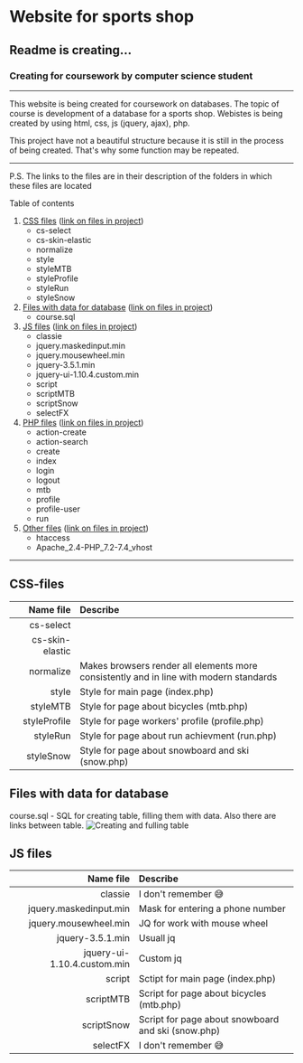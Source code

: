 # Website for sports shop
## Readme is creating...
### Creating for coursework by computer science student

________
This website is being created for coursework on databases. The topic of course is development of a database for a sports shop. Webistes is being created by using html, css, js (jquery, ajax), php.

This project have not a beautiful structure because it is still in the process of being created. That's why some function may be repeated. 
________
P.S. The links to the files are in their description of the folders in which these files are located

Table of contents
1. [CSS files](#css) ([link on files in project](css))
    * cs-select
    * cs-skin-elastic
    * normalize
    * style
    * styleMTB
    * styleProfile
    * styleRun
    * styleSnow
2. [Files with data for database](#data) ([link on files in project](data))
    * course.sql
3. [JS files](#js) ([link on files in project](js))
    * classie
    * jquery.maskedinput.min
    * jquery.mousewheel.min
    * jquery-3.5.1.min
    * jquery-ui-1.10.4.custom.min
    * script
    * scriptMTB
    * scriptSnow
    * selectFX
4. [PHP files](#php) ([link on files in project](https://github.com/AndreyBI/sport-shop))
    * action-create
    * action-search
    * create
    * index
    * login
    * logout
    * mtb
    * profile
    * profile-user
    * run
5. [Other files](#other) ([link on files in project](https://github.com/AndreyBI/sport-shop))
    * htaccess
    * Apache_2.4-PHP_7.2-7.4_vhost
________

## <a id="css"> CSS-files </a>
| Name file         | Describe                                                                                 |
|------------------:|:-----------------------------------------------------------------------------------------|
| cs-select         |
| cs-skin-elastic   |
| normalize         | Makes browsers render all elements more consistently and in line with modern standards   |
| style             | Style for main page (index.php)                                                          |
| styleMTB          | Style for page about bicycles (mtb.php)                                                  |
| styleProfile      | Style for page workers' profile (profile.php)                                            |
| styleRun          | Style for page about run achievment (run.php)                                            |
| styleSnow         | Style for page about snowboard and ski (snow.php)                                        |

## <a id="data"> Files with data for database </a>
course.sql - SQL for creating table, filling them with data. Also there are links between table.
![Creating and fulling table](https://user-images.githubusercontent.com/70945623/154664835-cac25388-d6fc-4c0d-a2cb-7df994268a8f.png)

## <a id="js"> JS files </a>
| Name file                   | Describe                                            |
|----------------------------:|:----------------------------------------------------|
| classie                     | I don't remember :sweat_smile:                      |
| jquery.maskedinput.min      | Mask for entering a phone number                    |
| jquery.mousewheel.min       | JQ for work with mouse wheel                        |
| jquery-3.5.1.min            | Usuall jq                                           |
| jquery-ui-1.10.4.custom.min | Custom jq                                           |
| script                      | Sctipt for main page (index.php)                    |
| scriptMTB                   | Script for page about bicycles (mtb.php)            |
| scriptSnow                  | Script for page about snowboard and ski (snow.php)  |
| selectFX                    | I don't remember :sweat_smile:                      |
